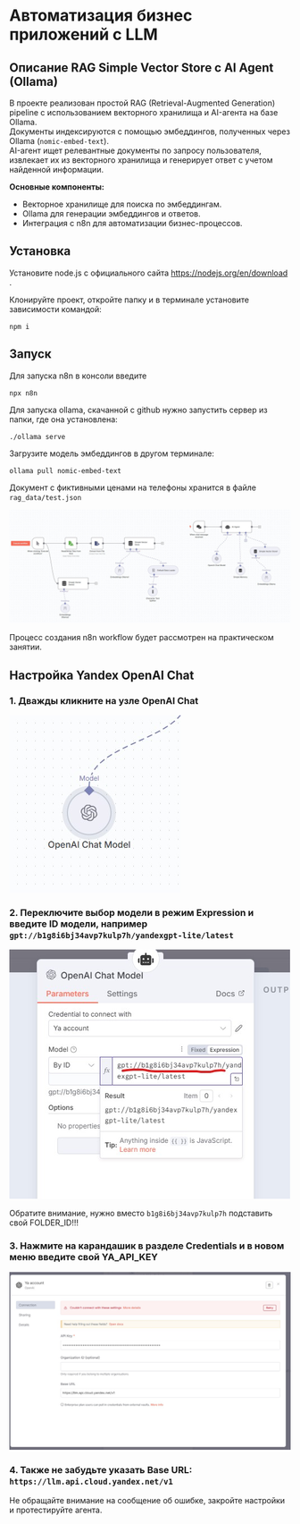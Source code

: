 # Автоматизация бизнес приложений с LLM

## Описание RAG Simple Vector Store с AI Agent (Ollama)

В проекте реализован простой RAG (Retrieval-Augmented Generation) pipeline с использованием векторного хранилища и AI-агента на базе Ollama.  
Документы индексируются с помощью эмбеддингов, полученных через Ollama (`nomic-embed-text`).  
AI-агент ищет релевантные документы по запросу пользователя, извлекает их из векторного хранилища и генерирует ответ с учетом найденной информации.

**Основные компоненты:**
- Векторное хранилище для поиска по эмбеддингам.
- Ollama для генерации эмбеддингов и ответов.
- Интеграция с n8n для автоматизации бизнес-процессов.

## Установка 

Установите node.js с официального сайта https://nodejs.org/en/download .   


Клонируйте проект, откройте папку и в терминале установите зависимости командой:  

```
npm i
```

## Запуск
Для запуска n8n в консоли введите
```
npx n8n
```

Для запуска ollama, скачанной с github нужно запустить сервер из папки, где она установлена:  
```
./ollama serve
```

Загрузите модель эмбеддингов в другом терминале: 
```
ollama pull nomic-embed-text
```

Документ с фиктивными ценами на телефоны хранится в файле `rag_data/test.json`  

![](img/screen.jpg)

Процесс создания n8n workflow будет рассмотрен на практическом занятии. 

## Настройка Yandex OpenAI Chat

### 1. Дважды кликните на узле OpenAI Chat

![](img/0.jpg)

### 2. Переключите выбор модели в режим Expression и введите ID модели, например `gpt://b1g8i6bj34avp7kulp7h/yandexgpt-lite/latest`

![](img/1.jpg)

Обратите внимание, нужно вместо `b1g8i6bj34avp7kulp7h` подставить свой FOLDER_ID!!!

### 3. Нажмите на карандашик в разделе Credentials и в новом меню введите свой YA_API_KEY

![](img/2.jpg)

### 4. Также не забудьте указать Base URL: `https://llm.api.cloud.yandex.net/v1`  

Не обращайте внимание на сообщение об ошибке, закройте настройки и протестируйте агента.  

